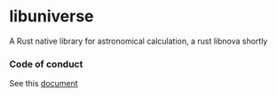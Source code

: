 # libuniverse
A Rust native library for astronomical calculation, a rust libnova shortly


### Code of conduct

See this [document](code_of_conduct.md)
